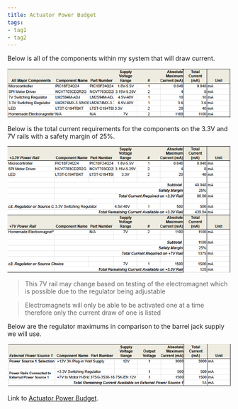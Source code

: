 ```yaml
---
title: Actuator Power Budget
tags:
- tag1
- tag2
---
```


Below is all of the components within my system that will draw current.

![](https://github.com/NBrentASU/NBrent/blob/main/Power1.PNG?raw=true)

Below is the total current requirements for the components on the 3.3V and 7V rails with a safety margin of 25%.

![](https://github.com/NBrentASU/NBrent/blob/main/Power2.PNG?raw=true)

>This 7V rail may change based on testing of the electromagnet which is possible due to the regulator being adjustable

>Electromagnets will only be able to be activated one at a time therefore only the current draw of one is listed

Below are the regulator maximums in comparison to the barrel jack supply we will use.

![](https://github.com/NBrentASU/NBrent/blob/main/Power3.PNG?raw=true)

Link to [Actuator Power Budget](https://docs.google.com/spreadsheets/d/1hx8j3AyVD77vdARufEJuIN7U5BJ1CvyTHlxSPE7HEag/edit?usp=sharing).